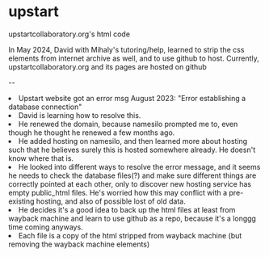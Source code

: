 # upstart
upstartcollaboratory.org's html code

In May 2024, David with Mihaly's tutoring/help, learned to strip the css elements from internet archive as well, and to use github to host. 
Currently, upstartcollaboratory.org and its pages are hosted on github

--

<li> Upstart website got an error msg August 2023: "Error establishing a database connection"
<li> David is learning how to resolve this. 
<li> He renewed the domain, because namesilo prompted me to, even though he thought he renewed a few months ago.
<li> He added hosting on namesilo, and then learned more about hosting such that he believes surely this is hosted somewhere already. He doesn't know where that is.
<li> He looked into different ways to resolve the error message, and it seems he needs to check the database files(?) and make sure different things are correctly pointed at each other, only to discover new hosting service has empty public_html files. He's worried how this may conflict with a pre-existing hosting, and also of possible lost of old data.
<li> He decides it's a good idea to back up the html files at least from wayback machine and learn to use github as a repo, because it's a longgg time coming anyways.

<li> Each file is a copy of the html stripped from wayback machine (but removing the wayback machine elements)
